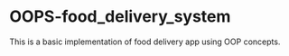 # OOPS-food_delivery_system
This is a basic implementation of food delivery app using OOP concepts.
